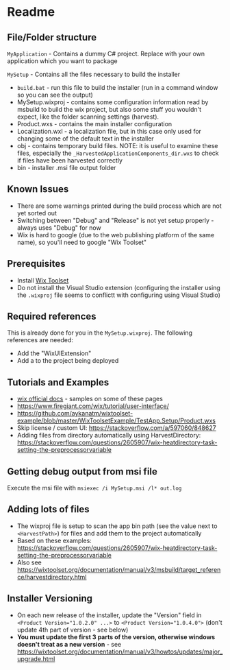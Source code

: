 # Readme

## File/Folder structure

`MyApplication` - Contains a dummy C# project. Replace with your own application which you want to package

`MySetup` - Contains all the files necessary to build the installer

- `build.bat` - run this file to build the installer (run in a command window so you can see the output)
- MySetup.wixproj - contains some configuration information read by msbuild to build the wix project, but also some stuff you wouldn't expect, like the folder scanning settings (harvest).
- Product.wxs - contains the main installer configuration
- Localization.wxl - a localization file, but in this case only used for changing some of the default text in the installer
- obj - contains temporary build files. NOTE: it is useful to examine these files, especially the `_HarvestedApplicationComponents_dir.wxs` to check if files have been harvested correctly
- bin - installer .msi file output folder

## Known Issues

- There are some warnings printed during the build process which are not yet sorted out
- Switching between "Debug" and "Release" is not yet setup properly - always uses "Debug" for now
- Wix is hard to google (due to the web publishing platform of the same name), so you'll need to google "Wix Toolset"

## Prerequisites

- Install [Wix Toolset](https://wixtoolset.org/releases/)
- Do not install the Visual Studio extension (configuring the installer using the `.wixproj` file seems to conflictt with configuring using Visual Studio)

## Required references

This is already done for you in the `MySetup.wixproj`. The following references are needed:

- Add the <WixExtension> "WixUIExtension"
- Add a <ProjectReference> to the project being deployed

## Tutorials and Examples

- [wix official docs](https://wixtoolset.org/documentation/) - samples on some of these pages
- https://www.firegiant.com/wix/tutorial/user-interface/
- https://github.com/aykanatm/wixtoolset-example/blob/master/WixToolsetExample/TestApp.Setup/Product.wxs
- Skip license / custom UI: https://stackoverflow.com/a/597060/848627
- Adding files from directory automatically using HarvestDirectory: https://stackoverflow.com/questions/2605907/wix-heatdirectory-task-setting-the-preprocessorvariable

## Getting debug output from msi file

Execute the msi file with `msiexec /i MySetup.msi /l* out.log`

## Adding lots of files

- The wixproj file is setup to scan the app bin path (see the value next to `<HarvestPath>`) for files and add them to the project automatically
- Based on these examples: https://stackoverflow.com/questions/2605907/wix-heatdirectory-task-setting-the-preprocessorvariable
- Also see https://wixtoolset.org/documentation/manual/v3/msbuild/target_reference/harvestdirectory.html

## Installer Versioning

- On each new release of the installer, update the "Version" field in `<Product Version="1.0.2.0" ...>` to `<Product Version="1.0.4.0">` (don't update 4th part of version - see below)
- **You must update the first 3 parts of the version, otherwise windows doesn't treat as a new version** - see https://wixtoolset.org/documentation/manual/v3/howtos/updates/major_upgrade.html
